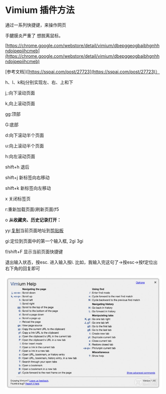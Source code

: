 # Vimium 插件方法

通过一系列快捷键，来操作网页

手腱膜炎严重了 想脱离鼠标。

[https://chrome.google.com/webstore/detail/vimium/dbepggeogbaibhgnhhndojpepiihcmeb](https://chrome.google.com/webstore/detail/vimium/dbepggeogbaibhgnhhndojpepiihcmeb)

\[参考文档]\([https://sspai.com/post/27723](https://sspai.com/post/27723)）

h、l、k和j分别实现左、右、上和下

j,:向下滚动页面

k,向上滚动页面

gg:顶部

G:底部

d:向下滚动半个页面

u:向上滚动半个页面

h:向左滚动页面

shift+h  退后

shift+j 新标签向右移动

shift+k  新标签向左移动

x  关闭标签页

r:重新加载页面(刷新页面(f5

o  **从收藏夹、历史记录打开：**&#x20;

yy:[复制](https://xiaoheidiannao.com/articles/Copy.html)当前页面地址到[剪贴板](https://xiaoheidiannao.com/articles/Clipboard.html)

gi:定位到页面中的第一个输入框, 2gi 3gi

f/shift+F  显示当前页面快捷键&#x20;

退出输入状态，按esc. 进入输入按i.  比如，我输入完这句了->按esc->按f定位出右下角的回复即可



![](../.gitbook/assets/image.png)
